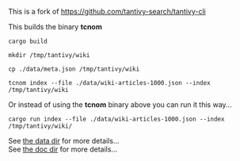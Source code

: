 
This is a fork of
https://github.com/tantivy-search/tantivy-cli

This builds the binary **tcnom**

```
cargo build
```

```
mkdir /tmp/tantivy/wiki

cp ./data/meta.json /tmp/tantivy/wiki

tcnom index --file ./data/wiki-articles-1000.json --index /tmp/tantivy/wiki
```

Or instead of using the **tcnom** binary above you can run it this way...

```
cargo run index --file ./data/wiki-articles-1000.json --index /tmp/tantivy/wiki/
```

See [the data dir](./data/Readme.md) for more details...   
See [the doc dir](./doc/README.md) for more details...
